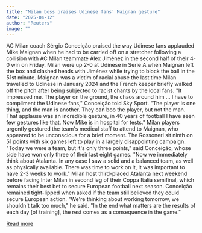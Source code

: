 ```yaml
---
title: "Milan boss praises Udinese fans' Maignan gesture"
date: "2025-04-12"
author: "Reuters"
image: ""
---
```


AC Milan coach Sérgio Conceição praised the way Udinese fans applauded Mike Maignan when he had to be carried off on a stretcher following a collision with AC Milan teammate Álex Jiménez in the second half of their 4-0 win on Friday.
Milan were up 2-0 at Udinese in Serie A when Maignan left the box and clashed heads with Jiménez while trying to block the ball in the 51st minute.
Maignan was a victim of racial abuse the last time Milan travelled to Udinese in January 2024 and the French keeper briefly walked off the pitch after being subjected to racist chants by the local fans.
"It impressed me. The player on the ground, the chaos around him ... I have to compliment the Udinese fans," Conceição told Sky Sport.
"The player is one thing, and the man is another. They can boo the player, but not the man. That applause was an incredible gesture, in 40 years of football I have seen few gestures like that. Now Mike is in hospital for tests."
Milan players urgently gestured the team's medical staff to attend to Maignan, who appeared to be unconscious for a brief moment.
The Rossoneri sit ninth on 51 points with six games left to play in a largely disappointing campaign.
"Today we were a team, but it's only three points," said Conceição, whose side have won only three of their last eight games.
"Now we immediately think about Atalanta. In any case I saw a solid and a balanced team, as well as physically available. There was time to work on it, it was important to have 2-3 weeks to work."
Milan host third-placed Atalanta next weekend before facing Inter Milan in second leg of their Coppa Italia semifinal, which remains their best bet to secure European football next season.
Conceição remained tight-lipped when asked if the team still believed they could secure European action.
"We're thinking about working tomorrow, we shouldn't talk too much," he said. "In the end what matters are the results of each day [of training], the rest comes as a consequence in the game."

[Read more](https://www.espn.com/soccer/story/_/id/44635374/milan-sergio-conceicao-udinese-fans-mike-maignan-injury)
